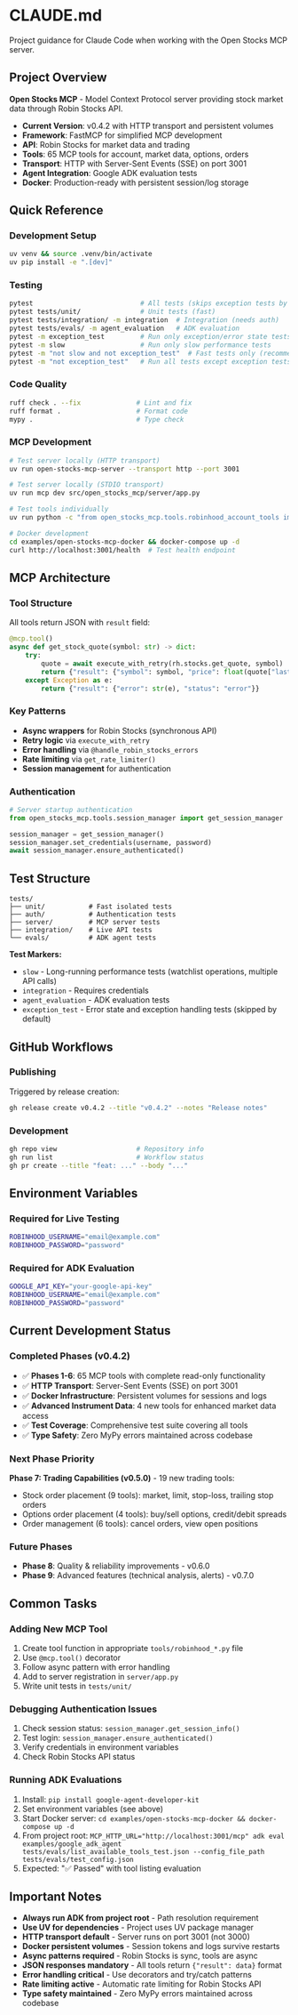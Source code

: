 # CLAUDE.md

Project guidance for Claude Code when working with the Open Stocks MCP server.

## Project Overview

**Open Stocks MCP** - Model Context Protocol server providing stock market data through Robin Stocks API.
- **Current Version**: v0.4.2 with HTTP transport and persistent volumes
- **Framework**: FastMCP for simplified MCP development
- **API**: Robin Stocks for market data and trading
- **Tools**: 65 MCP tools for account, market data, options, orders
- **Transport**: HTTP with Server-Sent Events (SSE) on port 3001
- **Agent Integration**: Google ADK evaluation tests
- **Docker**: Production-ready with persistent session/log storage

## Quick Reference

### Development Setup
```bash
uv venv && source .venv/bin/activate
uv pip install -e ".[dev]"
```

### Testing
```bash
pytest                           # All tests (skips exception tests by default)
pytest tests/unit/               # Unit tests (fast)
pytest tests/integration/ -m integration  # Integration (needs auth)
pytest tests/evals/ -m agent_evaluation   # ADK evaluation
pytest -m exception_test         # Run only exception/error state tests
pytest -m slow                   # Run only slow performance tests
pytest -m "not slow and not exception_test"  # Fast tests only (recommended for development)
pytest -m "not exception_test"   # Run all tests except exception tests
```

### Code Quality
```bash
ruff check . --fix              # Lint and fix
ruff format .                   # Format code  
mypy .                          # Type check
```

### MCP Development
```bash
# Test server locally (HTTP transport)
uv run open-stocks-mcp-server --transport http --port 3001

# Test server locally (STDIO transport)
uv run mcp dev src/open_stocks_mcp/server/app.py

# Test tools individually  
uv run python -c "from open_stocks_mcp.tools.robinhood_account_tools import get_account_info; print(get_account_info())"

# Docker development
cd examples/open-stocks-mcp-docker && docker-compose up -d
curl http://localhost:3001/health  # Test health endpoint
```

## MCP Architecture

### Tool Structure
All tools return JSON with `result` field:
```python
@mcp.tool()
async def get_stock_quote(symbol: str) -> dict:
    try:
        quote = await execute_with_retry(rh.stocks.get_quote, symbol)
        return {"result": {"symbol": symbol, "price": float(quote["last_trade_price"])}}
    except Exception as e:
        return {"result": {"error": str(e), "status": "error"}}
```

### Key Patterns
- **Async wrappers** for Robin Stocks (synchronous API)
- **Retry logic** via `execute_with_retry`
- **Error handling** via `@handle_robin_stocks_errors` 
- **Rate limiting** via `get_rate_limiter()`
- **Session management** for authentication

### Authentication
```python
# Server startup authentication
from open_stocks_mcp.tools.session_manager import get_session_manager

session_manager = get_session_manager()
session_manager.set_credentials(username, password)
await session_manager.ensure_authenticated()
```

## Test Structure

```
tests/
├── unit/           # Fast isolated tests
├── auth/           # Authentication tests
├── server/         # MCP server tests
├── integration/    # Live API tests
└── evals/          # ADK agent tests
```

**Test Markers:**
- `slow` - Long-running performance tests (watchlist operations, multiple API calls)
- `integration` - Requires credentials
- `agent_evaluation` - ADK evaluation tests
- `exception_test` - Error state and exception handling tests (skipped by default)

## GitHub Workflows

### Publishing
Triggered by release creation:
```bash
gh release create v0.4.2 --title "v0.4.2" --notes "Release notes"
```

### Development
```bash
gh repo view                    # Repository info
gh run list                     # Workflow status
gh pr create --title "feat: ..." --body "..."
```

## Environment Variables

### Required for Live Testing
```bash
ROBINHOOD_USERNAME="email@example.com"
ROBINHOOD_PASSWORD="password"
```

### Required for ADK Evaluation  
```bash
GOOGLE_API_KEY="your-google-api-key"
ROBINHOOD_USERNAME="email@example.com" 
ROBINHOOD_PASSWORD="password"
```

## Current Development Status

### Completed Phases (v0.4.2)
- ✅ **Phases 1-6**: 65 MCP tools with complete read-only functionality
- ✅ **HTTP Transport**: Server-Sent Events (SSE) on port 3001
- ✅ **Docker Infrastructure**: Persistent volumes for sessions and logs
- ✅ **Advanced Instrument Data**: 4 new tools for enhanced market data access
- ✅ **Test Coverage**: Comprehensive test suite covering all tools
- ✅ **Type Safety**: Zero MyPy errors maintained across codebase

### Next Phase Priority
**Phase 7: Trading Capabilities (v0.5.0)** - 19 new trading tools:
- Stock order placement (9 tools): market, limit, stop-loss, trailing stop orders
- Options order placement (4 tools): buy/sell options, credit/debit spreads  
- Order management (6 tools): cancel orders, view open positions

### Future Phases
- **Phase 8**: Quality & reliability improvements - v0.6.0
- **Phase 9**: Advanced features (technical analysis, alerts) - v0.7.0

## Common Tasks

### Adding New MCP Tool
1. Create tool function in appropriate `tools/robinhood_*.py` file
2. Use `@mcp.tool()` decorator
3. Follow async pattern with error handling
4. Add to server registration in `server/app.py`
5. Write unit tests in `tests/unit/`

### Debugging Authentication Issues
1. Check session status: `session_manager.get_session_info()`
2. Test login: `session_manager.ensure_authenticated()`
3. Verify credentials in environment variables
4. Check Robin Stocks API status

### Running ADK Evaluations
1. Install: `pip install google-agent-developer-kit`
2. Set environment variables (see above)
3. Start Docker server: `cd examples/open-stocks-mcp-docker && docker-compose up -d`
4. From project root: `MCP_HTTP_URL="http://localhost:3001/mcp" adk eval examples/google_adk_agent tests/evals/list_available_tools_test.json --config_file_path tests/evals/test_config.json`
5. Expected: "✅ Passed" with tool listing evaluation

## Important Notes

- **Always run ADK from project root** - Path resolution requirement
- **Use UV for dependencies** - Project uses UV package manager  
- **HTTP transport default** - Server runs on port 3001 (not 3000)
- **Docker persistent volumes** - Session tokens and logs survive restarts
- **Async patterns required** - Robin Stocks is sync, tools are async
- **JSON responses mandatory** - All tools return `{"result": data}` format
- **Error handling critical** - Use decorators and try/catch patterns
- **Rate limiting active** - Automatic rate limiting for Robin Stocks API
- **Type safety maintained** - Zero MyPy errors maintained across codebase